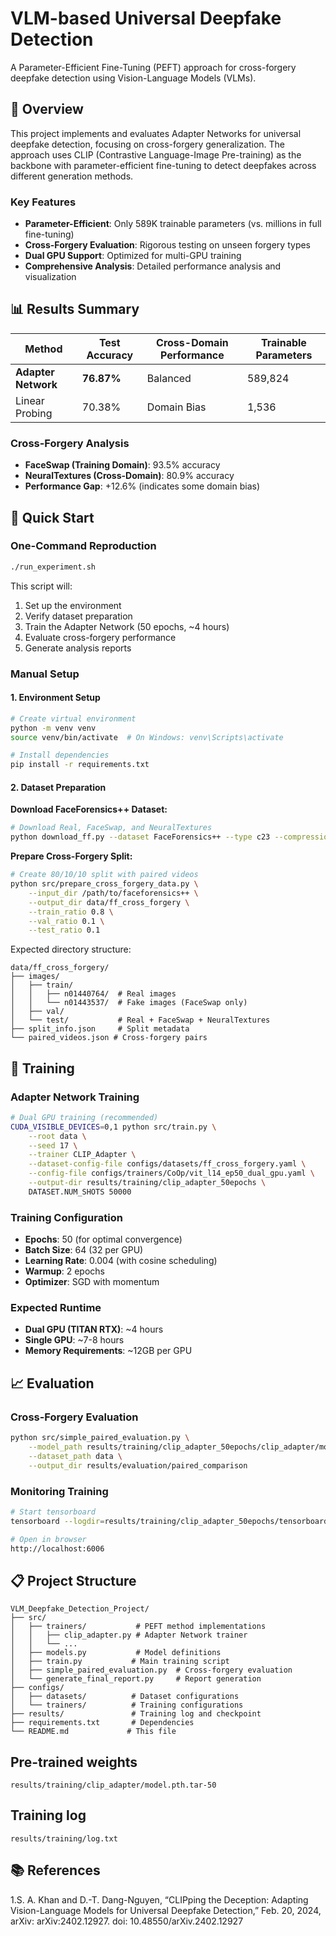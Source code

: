 # VLM-based Universal Deepfake Detection

A Parameter-Efficient Fine-Tuning (PEFT) approach for cross-forgery deepfake detection using Vision-Language Models (VLMs).

## 🎯 Overview

This project implements and evaluates Adapter Networks for universal deepfake detection, focusing on cross-forgery generalization. The approach uses CLIP (Contrastive Language-Image Pre-training) as the backbone with parameter-efficient fine-tuning to detect deepfakes across different generation methods.

### Key Features
- **Parameter-Efficient**: Only 589K trainable parameters (vs. millions in full fine-tuning)
- **Cross-Forgery Evaluation**: Rigorous testing on unseen forgery types
- **Dual GPU Support**: Optimized for multi-GPU training
- **Comprehensive Analysis**: Detailed performance analysis and visualization

## 📊 Results Summary

| Method | Test Accuracy | Cross-Domain Performance | Trainable Parameters |
|--------|---------------|-------------------------|---------------------|
| **Adapter Network** | **76.87%** | Balanced | 589,824 |
| Linear Probing | 70.38% | Domain Bias | 1,536 |

### Cross-Forgery Analysis
- **FaceSwap (Training Domain)**: 93.5% accuracy
- **NeuralTextures (Cross-Domain)**: 80.9% accuracy
- **Performance Gap**: +12.6% (indicates some domain bias)

## 🚀 Quick Start

### One-Command Reproduction
```bash
./run_experiment.sh
```

This script will:
1. Set up the environment
2. Verify dataset preparation
3. Train the Adapter Network (50 epochs, ~4 hours)
4. Evaluate cross-forgery performance
5. Generate analysis reports

### Manual Setup

#### 1. Environment Setup
```bash
# Create virtual environment
python -m venv venv
source venv/bin/activate  # On Windows: venv\Scripts\activate

# Install dependencies
pip install -r requirements.txt
```

#### 2. Dataset Preparation

**Download FaceForensics++ Dataset:**
```bash
# Download Real, FaceSwap, and NeuralTextures
python download_ff.py --dataset FaceForensics++ --type c23 --compression raw
```

**Prepare Cross-Forgery Split:**
```bash
# Create 80/10/10 split with paired videos
python src/prepare_cross_forgery_data.py \
    --input_dir /path/to/faceforensics++ \
    --output_dir data/ff_cross_forgery \
    --train_ratio 0.8 \
    --val_ratio 0.1 \
    --test_ratio 0.1
```

Expected directory structure:
```
data/ff_cross_forgery/
├── images/
│   ├── train/
│   │   ├── n01440764/  # Real images
│   │   └── n01443537/  # Fake images (FaceSwap only)
│   ├── val/
│   └── test/           # Real + FaceSwap + NeuralTextures
├── split_info.json     # Split metadata
└── paired_videos.json # Cross-forgery pairs
```

## 🔧 Training

### Adapter Network Training
```bash
# Dual GPU training (recommended)
CUDA_VISIBLE_DEVICES=0,1 python src/train.py \
    --root data \
    --seed 17 \
    --trainer CLIP_Adapter \
    --dataset-config-file configs/datasets/ff_cross_forgery.yaml \
    --config-file configs/trainers/CoOp/vit_l14_ep50_dual_gpu.yaml \
    --output-dir results/training/clip_adapter_50epochs \
    DATASET.NUM_SHOTS 50000
```

### Training Configuration
- **Epochs**: 50 (for optimal convergence)
- **Batch Size**: 64 (32 per GPU)
- **Learning Rate**: 0.004 (with cosine scheduling)
- **Warmup**: 2 epochs
- **Optimizer**: SGD with momentum

### Expected Runtime
- **Dual GPU (TITAN RTX)**: ~4 hours
- **Single GPU**: ~7-8 hours
- **Memory Requirements**: ~12GB per GPU

## 📈 Evaluation

### Cross-Forgery Evaluation
```bash
python src/simple_paired_evaluation.py \
    --model_path results/training/clip_adapter_50epochs/clip_adapter/model.pth.tar-50 \
    --dataset_path data \
    --output_dir results/evaluation/paired_comparison
```

### Monitoring Training
```bash
# Start tensorboard
tensorboard --logdir=results/training/clip_adapter_50epochs/tensorboard --port=6006

# Open in browser
http://localhost:6006
```

## 📋 Project Structure

```
VLM_Deepfake_Detection_Project/
├── src/
│   ├── trainers/           # PEFT method implementations
│   │   ├── clip_adapter.py # Adapter Network trainer
│   │   └── ...
│   ├── models.py           # Model definitions
│   ├── train.py           # Main training script
│   ├── simple_paired_evaluation.py  # Cross-forgery evaluation
│   └── generate_final_report.py     # Report generation
├── configs/
│   ├── datasets/          # Dataset configurations
│   └── trainers/          # Training configurations
├── results/               # Training log and checkpoint
├── requirements.txt       # Dependencies
└── README.md             # This file
```

## Pre-trained weights 

```
results/training/clip_adapter/model.pth.tar-50
```

## Training log

```
results/training/log.txt
```




## 📚 References

1.S. A. Khan and D.-T. Dang-Nguyen, “CLIPping the Deception: Adapting Vision-Language Models for Universal Deepfake Detection,” Feb. 20, 2024, arXiv: arXiv:2402.12927. doi: 10.48550/arXiv.2402.12927

